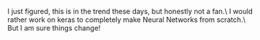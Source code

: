 I just figured, this is in the trend these days, but honestly not a fan.\ I would rather work on keras to completely make Neural Networks from scratch.\ But I am sure things change!
